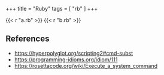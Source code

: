 +++
title = "Ruby"
tags = [ "rb" ]
+++

{{< r "a.rb" >}}
{{< r "b.rb" >}}

## References

- <https://hyperpolyglot.org/scripting2#cmd-subst>
- <https://programming-idioms.org/idiom/111>
- <https://rosettacode.org/wiki/Execute_a_system_command>
